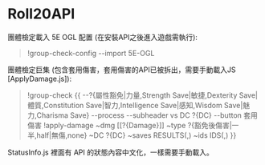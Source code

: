 # Roll20API 
團體檢定載入 5E OGL 配置 (在安裝API之後進入遊戲需執行):

> !group-check-config --import 5E-OGL

團體檢定巨集 (包含套用傷害，套用傷害的API已被拆出，需要手動載入JS [ApplyDamage.js]):

> !group-check {{ --?{屬性豁免|力量,Strength Save|敏捷,Dexterity Save|體質,Constitution Save|智力,Intelligence Save|感知,Wisdom Save|魅力,Charisma Save} --process --subheader vs DC ?{DC} --button 套用傷害 !apply-damage ~dmg [[?{Damage}]] ~type ?{豁免後傷害|一半,half|無傷,none} ~DC ?{DC} ~saves RESULTS(,) ~ids IDS(,) }}


StatusInfo.js 裡面有 API 的狀態內容中文化，一樣需要手動載入。
